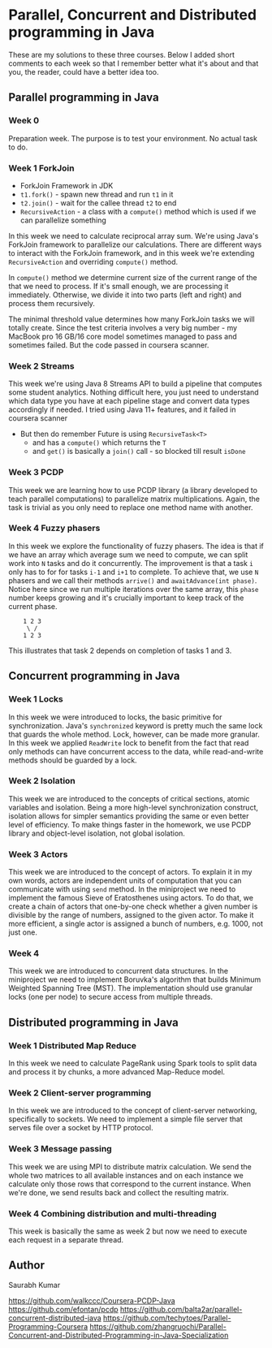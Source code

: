 # Parallel, Concurrent and Distributed programming in Java

These are my solutions to these three courses. Below I added short comments to each week so that I remember better what
it's about and that you, the reader, could have a better idea too.

## Parallel programming in Java

### Week 0

Preparation week. The purpose is to test your environment. No actual task to do.

### Week 1 ForkJoin

- ForkJoin Framework in JDK
- `t1.fork()` - spawn new thread and run `t1` in it
- `t2.join()` - wait for the callee thread `t2` to end
- `RecursiveAction` - a class with a `compute()` method which is used if we can parallelize something

In this week we need to calculate reciprocal array sum. We're using Java's ForkJoin framework to parallelize our
calculations. There are different ways to interact with the ForkJoin framework, and in this week we're extending
`RecursiveAction` and overriding `compute()` method.

In `compute()` method we determine current size of the current range of the that we need to process. If it's small
enough, we are processing it immediately. Otherwise, we divide it into two parts (left and right) and process them
recursively.

The minimal threshold value determines how many ForkJoin tasks we will totally create. Since the test criteria involves
a very big number - my MacBook pro 16 GB/16 core model sometimes managed to pass and sometimes failed. But the code
passed in coursera scanner.

### Week 2 Streams

This week we're using Java 8 Streams API to build a pipeline that computes some student analytics. Nothing difficult
here, you just need to understand which data type you have at each pipeline stage and convert data types accordingly if
needed. I tried using Java 11+ features, and it failed in coursera scanner

- But then do remember Future is using `RecursiveTask<T>`
    - and has a `compute()` which returns the `T`
    - and `get()` is basically a `join()` call - so blocked till result `isDone`

### Week 3 PCDP

This week we are learning how to use PCDP library (a library developed to teach parallel computations) to parallelize
matrix multiplications. Again, the task is trivial as you only need to replace one method name with another.

### Week 4 Fuzzy phasers

In this week we explore the functionality of fuzzy phasers. The idea is that if we have an array which average sum we
need to compute, we can split work into
`N` tasks and do it concurrently. The improvement is that a task `i` only has to for for tasks `i-1` and `i+1` to
complete. To achieve that, we use `N` phasers and we call their methods `arrive()` and `awaitAdvance(int phase)`. Notice
here since we run multiple iterations over the same array, this `phase` number keeps growing and it's crucially
important to keep track of the current phase.

``` text
    1 2 3
     \ /
    1 2 3
```

This illustrates that task 2 depends on completion of tasks 1 and 3.

## Concurrent programming in Java

### Week 1 Locks

In this week we were introduced to locks, the basic primitive for synchronization. Java's `synchronized` keyword is
pretty much the same lock that guards the whole method. Lock, however, can be made more granular. In this week we
applied `ReadWrite` lock to benefit from the fact that read only methods can have concurrent access to the data, while
read-and-write methods should be guarded by a lock.

### Week 2 Isolation

This week we are introduced to the concepts of critical sections, atomic variables and isolation. Being a more
high-level synchronization construct, isolation allows for simpler semantics providing the same or even better level of
efficiency. To make things faster in the homework, we use PCDP library and object-level isolation, not global isolation.

### Week 3 Actors

This week we are introduced to the concept of actors. To explain it in my own words, actors are independent units of
computation that you can communicate with using `send` method. In the miniproject we need to implement the famous Sieve
of Eratosthenes using actors. To do that, we create a chain of actors that one-by-one check whether a given number is
divisible by the range of numbers, assigned to the given actor. To make it more efficient, a single actor is assigned a
bunch of numbers, e.g. 1000, not just one.

### Week 4

This week we are introduced to concurrent data structures. In the miniproject we need to implement Boruvka's algorithm
that builds Minimum Weighted Spanning Tree
(MST). The implementation should use granular locks (one per node) to secure access from multiple threads.

## Distributed programming in Java

### Week 1 Distributed Map Reduce

In this week we need to calculate PageRank using Spark tools to split data and process it by chunks, a more advanced
Map-Reduce model.

### Week 2 Client-server programming

In this week we are introduced to the concept of client-server networking, specifically to sockets. We need to implement
a simple file server that serves file over a socket by HTTP protocol.

### Week 3 Message passing

This week we are using MPI to distribute matrix calculation. We send the whole two matrices to all available instances
and on each instance we calculate only those rows that correspond to the current instance. When we're done, we send
results back and collect the resulting matrix.

### Week 4 Combining distribution and multi-threading

This week is basically the same as week 2 but now we need to execute each request in a separate thread.

## Author

Saurabh Kumar

https://github.com/walkccc/Coursera-PCDP-Java
https://github.com/efontan/pcdp
https://github.com/balta2ar/parallel-concurrent-distributed-java
https://github.com/techytoes/Parallel-Programming-Coursera
https://github.com/zhangruochi/Parallel-Concurrent-and-Distributed-Programming-in-Java-Specialization

